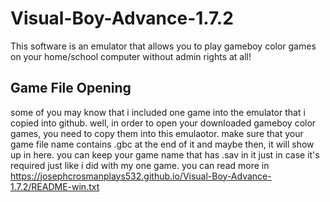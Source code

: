 # Visual-Boy-Advance-1.7.2
This software is an emulator that allows you to play gameboy color games on your home/school computer without admin rights at all!
## Game File Opening
some of you may know that i included one game into the emulator that i copied into github. well, in order to open your downloaded gameboy color games, you need to copy them into this emulaotor. make sure that your game file name contains .gbc at the end of it and maybe then, it will show up in here. you can keep your game name that has .sav in it just in case it's required just like i did with my one game.
you can read more in https://josephcrosmanplays532.github.io/Visual-Boy-Advance-1.7.2/README-win.txt
